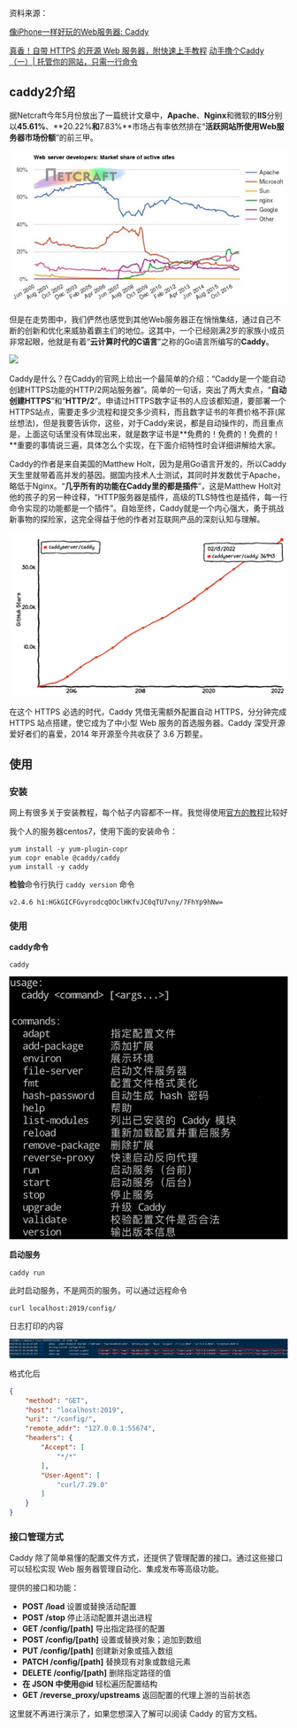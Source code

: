 资料来源：<br/>

[像iPhone一样好玩的Web服务器: Caddy](https://www.jianshu.com/p/85600cdc38d4)

[真香！自带 HTTPS 的开源 Web 服务器，附快速上手教程](https://www.toutiao.com/article/7064892846268006924/?tt_from=weixin&utm_campaign=client_share&wxshare_count=1%C3%97tamp=1646577448&app=news_article&utm_source=weixin&utm_medium=toutiao_android&use_new_style=1&req_id=202203062237270101581490430A99BE81&share_token=592cc100-113d-438b-9da7-fffac6f914e9&group_id=7064892846268006924)
[动手撸个Caddy（一）| 托管你的网站，只需一行命令](https://www.flysnow.org/2021/06/28/caddy-in-action-getting-started.html)

## caddy2介绍

据Netcraft今年5月份放出了一篇统计文章中，**Apache**、**Nginx**和微软的**IIS**分别以**45.61%**、**20.22%**和**7.83%**市场占有率依然排在“**活跃网站所使用Web服务器市场份额**”的前三甲。

![](large/e6c9d24ely1h1h5h2608oj20hf09mdgk.jpg)

但是在走势图中，我们俨然也感觉到其他Web服务器正在悄悄集结，通过自己不断的创新和优化来威胁着霸主们的地位。这其中，一个已经刚满2岁的家族小成员非常起眼，他就是有着“**云计算时代的C语言**”之称的Go语言所编写的**Caddy**。

![](https://tva1.sinaimg.cn/large/e6c9d24ely1h1h669gqbvj208c03oglo.jpg)

Caddy是什么？在Caddy的官网上给出一个最简单的介绍：“Caddy是一个能自动创建HTTPS功能的HTTP/2网站服务器”。简单的一句话，突出了两大卖点，“**自动创建HTTPS**”和“**HTTP/2**”。申请过HTTPS数字证书的人应该都知道，要部署一个HTTPS站点，需要走多少流程和提交多少资料，而且数字证书的年费价格不菲(屌丝想法)，但是我要告诉你，这些，对于Caddy来说，都是自动操作的，而且重点是，上面这句话里没有体现出来，就是数字证书是**免费的！免费的！免费的！**重要的事情说三遍，具体怎么个实现，在下面介绍特性时会详细讲解给大家。

Caddy的作者是来自美国的Matthew Holt，因为是用Go语言开发的，所以Caddy天生里就带着高并发的基因。据国内技术人士测试，其同时并发数优于Apache，略低于Nginx。“**几乎所有的功能在Caddy里的都是插件**”，这是Matthew Holt对他的孩子的另一种诠释，“HTTP服务器是插件，高级的TLS特性也是插件，每一行命令实现的功能都是一个插件”。自始至终，Caddy就是一个内心强大，勇于挑战新事物的探险家，这完全得益于他的作者对互联网产品的深刻认知与理解。

![](large/e6c9d24ely1h1h5hxz6ccj216i0p075w.jpg ':size=50%')

在这个 HTTPS 必选的时代，Caddy 凭借无需额外配置自动 HTTPS，分分钟完成 HTTPS 站点搭建，使它成为了中小型 Web 服务的首选服务器。Caddy 深受开源爱好者们的喜爱，2014 年开源至今共收获了 3.6 万颗星。

## 使用

### 安装

网上有很多关于安装教程，每个帖子内容都不一样。我觉得使用[官方的教程](https://caddyserver.com/docs/install)比较好

我个人的服务器centos7，使用下面的安装命令：

~~~~shell
yum install -y yum-plugin-copr
yum copr enable @caddy/caddy
yum install -y caddy
~~~~

**检验**命令行执行 `caddy version` 命令

~~~~shell
v2.4.6 h1:HGkGICFGvyrodcqOOclHKfvJC0qTU7vny/7FhYp9hNw=
~~~~



### 使用

**caddy命令**

~~~~shell
caddy
~~~~

![](large/e6c9d24ely1h1h6effjcxj20mo0lcgno.jpg ':size=50%')

**启动服务**

`caddy run`

此时启动服务，不是网页的服务。可以通过远程命令

~~~~shell
curl localhost:2019/config/
~~~~

日志打印的内容

![](large/e6c9d24ely1h1h6nfruzqj22fa062aed.jpg ':size=80%')

格式化后

~~~~json
{
	"method": "GET",
	"host": "localhost:2019",
	"uri": "/config/",
	"remote_addr": "127.0.0.1:55674",
	"headers": {
		"Accept": [
			"*/*"
		],
		"User-Agent": [
			"curl/7.29.0"
		]
	}
}
~~~~

### 接口管理方式

Caddy 除了简单易懂的配置文件方式，还提供了管理配置的接口。通过这些接口可以轻松实现 Web 服务器管理自动化、集成发布等高级功能。

提供的接口和功能：

- **POST /load** 设置或替换活动配置
- **POST /stop** 停止活动配置并退出进程
- **GET /config/[path]** 导出指定路径的配置
- **POST /config/[path]** 设置或替换对象；追加到数组
- **PUT /config/[path]** 创建新对象或插入数组
- **PATCH /config/[path]** 替换现有对象或数组元素
- **DELETE /config/[path]** 删除指定路径的值
- **在 JSON 中使用@id** 轻松遍历配置结构
- **GET /reverse_proxy/upstreams** 返回配置的代理上游的当前状态

这里就不再进行演示了，如果您想深入了解可以阅读 Caddy 的官方文档。 

